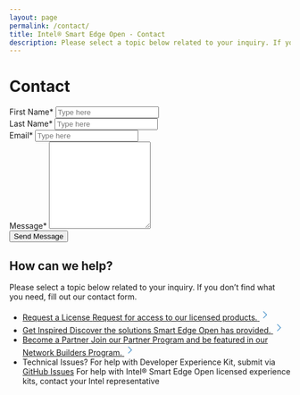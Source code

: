 ```yaml
---
layout: page
permalink: /contact/
title: Intel® Smart Edge Open - Contact
description: Please select a topic below related to your inquiry. If you don’t find what you need, fill out the Intel® Smart Edge Open contact form.
---
```

<script type="text/javascript" src="{{ "/assets/js/jquery.validate.min.js" | relative_url }}"></script>
<script type="text/javascript" src="{{ "/assets/js/custom.js" | relative_url }}"></script>
<script src="https://www.google.com/recaptcha/api.js" async defer></script>
<script src="https://www.google.com/recaptcha/api.js?onload=onloadCallback&render=explicit" async defer></script>
<h1 class="uk-text-left">Contact</h1>
<script>
var apiURL = '{{ site.apiURL }}';
</script>
<div class="formOuter">
    <div class="formLeft">
        <div class="contact-form-wrap idorequest">
            <form id="contact" name="contact"  method="post" autocomplete="off">
                <div style="overflow:hidden;">
                    <div class="colLeft">
                        <label class="validationstar">First Name<span class="star">*</span></label>
                        <input type="text" class="form-control" name="first_name" id="first_name" placeholder="Type here" value="" maxlength="100">
                        <small class="error" generated="true" for="first_name" style="display:none;font-size: 100%; font-weight: 400;"></small>
                    </div>
                    <div class="colRight">
                        <label class="validationstar">Last Name<span class="star">*</span></label>
                        <input type="text" class="form-control" name="last_name" id="last_name" placeholder="Type here" value="" maxlength="100">
                        <small class="error" generated="true" for="last_name" style="display:none;font-size: 100%; font-weight: 400;"></small>
                    </div>
                </div>
                <div>
                    <label class="validationstar">Email<span class="star">*</span></label>
                    <input type="email" class="form-control" name="email" id="email" placeholder="Type here" value="" maxlength="100">
                    <small class="error" generated="true" for="email" style="display:none;font-size: 100%; font-weight: 400;"></small>
                </div>
                <div>
                    <label class="validationstar">Message<span class="star">*</span></label>
                    <textarea rows="10" name="message" id="message"></textarea>
                    <small class="error" generated="true" for="message" style="display:none;font-size: 100%; font-weight: 400;"></small>
                </div>
                <div>	
                    <input type="submit" id="sub" name="requestAccess" value="Send Message" title="Send Message"  class="uk-button uk-button-primary uk-button-large uk-margin-medium-top contact-btn">
                </div>
            </form>
        </div>
    </div>
    <div class="formRight section-featured">
        <div class="verticalText">
            <h2>How can we help?</h2>
            <p>Please select a topic below related to your inquiry. If you don’t find what you need, fill out our contact form.</p>
            <ul class="uk-list uk-list-large uk-margin-medium-top">
                <li>
                    <a class="uk-box-shadow-hover-small" href="/request-license/" title="Request a License">
                        <span class="linkHead">Request a License</span>
                        <span class="linkText">Request for access to our licensed products.</span>
                        <svg width='20' height='20' viewBox='0 0 20 20' xmlns='http://www.w3.org/2000/svg'><polyline fill='none' stroke='#0068B5' stroke-width='1.03' points='7 4 13 10 7 16' /></svg>
                    </a>
                </li>
                <li>
                    <a class="uk-box-shadow-hover-small" target="_blank" href="https://networkbuilders.intel.com/intel-technologies/publications" title="Get Inspired">
                        <span class="linkHead">Get Inspired</span>
                        <span class="linkText">Discover the solutions Smart Edge Open has  provided.</span>
                        <svg width='20' height='20' viewBox='0 0 20 20' xmlns='http://www.w3.org/2000/svg'><polyline fill='none' stroke='#0068B5' stroke-width='1.03' points='7 4 13 10 7 16' /></svg>
                    </a>
                </li>
                <li>
                    <a class="uk-box-shadow-hover-small" href="https://networkbuilders.intel.com/register-under-an-existing-company" target="_blank" title="Become a Partner">
                        <span class="linkHead">Become a Partner</span>
                        <span class="linkText">Join our Partner Program and be featured in our Network Builders Program.</span>
                        <svg width='20' height='20' viewBox='0 0 20 20' xmlns='http://www.w3.org/2000/svg'><polyline fill='none' stroke='#0068B5' stroke-width='1.03' points='7 4 13 10 7 16' /></svg>
                    </a>
                </li>
                <li>
                    <span class="linkHead uk-text-center">Technical Issues?</span>
                    <span class="linkText uk-text-center">For help with Developer Experience Kit, submit via <a href="https://github.com/smart-edge-open/open-developer-experience-kits/issues" rel="nofollow" target="_blank" title="GitHub Issues">GitHub Issues</a></span>
                    <span class="linkText uk-text-center">For help with Intel® Smart Edge Open licensed experience kits, contact your Intel representative</span>
                </li>
            </ul>
        </div>
    </div>
</div>
